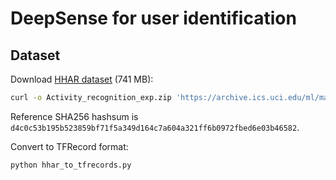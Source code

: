 # DeepSense for user identification

## Dataset

Download [HHAR dataset](https://archive.ics.uci.edu/ml/datasets/Heterogeneity+Activity+Recognition) (741 MB):

```sh
curl -o Activity_recognition_exp.zip 'https://archive.ics.uci.edu/ml/machine-learning-databases/00344/Activity%20recognition%20exp.zip'
```

Reference SHA256 hashsum is `d4c0c53b195b523859bf71f5a349d164c7a604a321ff6b0972fbed6e03b46582`.

Convert to TFRecord format:

```sh
python hhar_to_tfrecords.py
```
